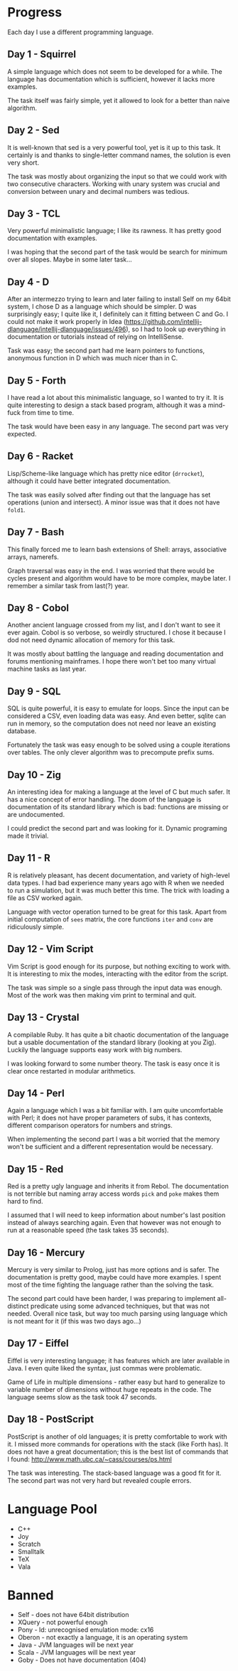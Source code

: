 # Progress

Each day I use a different programming language.

## Day 1 - Squirrel

A simple language which does not seem to be developed for a while.
The language has documentation which is sufficient, however it lacks more examples.

The task itself was fairly simple, yet it allowed to look for a better than naive algorithm.

## Day 2 - Sed

It is well-known that sed is a very powerful tool, yet is it up to this task.
It certainly is and thanks to single-letter command names, the solution is even very short.

The task was mostly about organizing the input so that we could work with two consecutive characters.
Working with unary system was crucial and conversion between unary and decimal numbers was tedious.

## Day 3 - TCL

Very powerful minimalistic language; I like its rawness.
It has pretty good documentation with examples.

I was hoping that the second part of the task would be search for minimum over all slopes.
Maybe in some later task...

## Day 4 - D

After an intermezzo trying to learn and later failing to install Self on my 64bit system, I chose D as a language which should be simpler.
D was surprisingly easy; I quite like it, I definitely can it fitting between C and Go.
I could not make it work properly in Idea (https://github.com/intellij-dlanguage/intellij-dlanguage/issues/496),
so I had to look up everything in documentation or tutorials instead of relying on IntelliSense.

Task was easy; the second part had me learn pointers to functions, anonymous function in D which was much nicer than in C.

## Day 5 - Forth

I have read a lot about this minimalistic language, so I wanted to try it.
It is quite interesting to design a stack based program, although it was a mind-fuck from time to time.

The task would have been easy in any language.
The second part was very expected.

## Day 6 - Racket

Lisp/Scheme-like language which has pretty nice editor (`drrocket`), although it could have better integrated documentation.

The task was easily solved after finding out that the language has set operations (union and intersect).
A minor issue was that it does not have `fold1`.

## Day 7 - Bash

This finally forced me to learn bash extensions of Shell: arrays, associative arrays, namerefs.

Graph traversal was easy in the end.
I was worried that there would be cycles present and algorithm would have to be more complex, maybe later.
I remember a similar task from last(?) year. 

## Day 8 - Cobol

Another ancient language crossed from my list, and I don't want to see it ever again.
Cobol is so verbose, so weirdly structured.
I chose it because I dod not need dynamic allocation of memory for this task.

It was mostly about battling the language and reading documentation and forums mentioning mainframes.
I hope there won't bet too many virtual machine tasks as last year.

## Day 9 - SQL

SQL is quite powerful, it is easy to emulate for loops.
Since the input can be considered a CSV, even loading data was easy.
And even better, sqlite can run in memory, so the computation does not need nor leave an existing database.

Fortunately the task was easy enough to be solved using a couple iterations over tables.
The only clever algorithm was to precompute prefix sums.

## Day 10 - Zig

An interesting idea for making a language at the level of C but much safer.
It has a nice concept of error handling.
The doom of the language is documentation of its standard library which is bad: functions are missing or are undocumented.

I could predict the second part and was looking for it.
Dynamic programing made it trivial.

## Day 11 - R

R is relatively pleasant, has decent documentation, and variety of high-level data types.
I had bad experience many years ago with R when we needed to run a simulation, but it was much better this time.
The trick with loading a file as CSV worked again.

Language with vector operation turned to be great for this task.
Apart from initial computation of `sees` matrix, the core functions `iter` and `conv` are ridiculously simple.

## Day 12 - Vim Script

Vim Script is good enough for its purpose, but nothing exciting to work with.
It is interesting to mix the modes, interacting with the editor from the script.

The task was simple so a single pass through the input data was enough.
Most of the work was then making vim print to terminal and quit.

## Day 13 - Crystal

A compilable Ruby.
It has quite a bit chaotic documentation of the language but a usable documentation of the standard library (looking at you Zig).
Luckily the language supports easy work with big numbers.

I was looking forward to some number theory.
The task is easy once it is clear once restarted in modular arithmetics.

## Day 14 - Perl

Again a language which I was a bit familiar with.
I am quite uncomfortable with Perl; it does not have proper parameters of subs, it has contexts, different comparison operators for numbers and strings.  

When implementing the second part I was a bit worried that the memory won't be sufficient and a different representation would be necessary.

## Day 15 - Red

Red is a pretty ugly language and inherits it from Rebol.
The documentation is not terrible but naming array access words `pick` and `poke` makes them hard to find.

I assumed that I will need to keep information about number's last position instead of always searching again.
Even that however was not enough to run at a reasonable speed (the task takes 35 seconds).

## Day 16 - Mercury

Mercury is very similar to Prolog, just has more options and is safer.
The documentation is pretty good, maybe could have more examples.
I spent most of the time fighting the language rather than the solving the task.

The second part could have been harder, I was preparing to implement all-distinct predicate using some advanced techniques, but that was not needed.
Overall nice task, but way too much parsing using language which is not meant for it (if this was two days ago...)

## Day 17 - Eiffel

Eiffel is very interesting language; it has features which are later available in Java.
I even quite liked the syntax, just commas were problematic.

Game of Life in multiple dimensions - rather easy but hard to generalize to variable number of dimensions without huge repeats in the code. 
The language seems slow as the task took 47 seconds.

## Day 18 - PostScript

PostScript is another of old languages; it is pretty comfortable to work with it.
I missed more commands for operations with the stack (like Forth has).
It does not have a great documentation; this is the best list of commands that I found: http://www.math.ubc.ca/~cass/courses/ps.html

The task was interesting.
The stack-based language was a good fit for it.
The second part was not very hard but revealed couple errors.

# Language Pool

* C++
* Joy
* Scratch
* Smalltalk
* TeX
* Vala

# Banned

* Self - does not have 64bit distribution
* XQuery - not powerful enough
* Pony - ld: unrecognised emulation mode: cx16
* Oberon - not exactly a language, it is an operating system
* Java - JVM languages will be next year
* Scala - JVM languages will be next year
* Goby - Does not have documentation (404)
